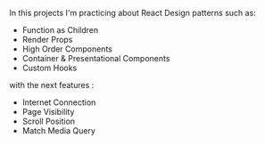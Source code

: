 In this projects I'm practicing about React Design patterns such as:

- Function as Children
- Render Props
- High Order Components
- Container & Presentational Components
- Custom Hooks

with the next features :

- Internet Connection
- Page Visibility
- Scroll Position
- Match Media Query
